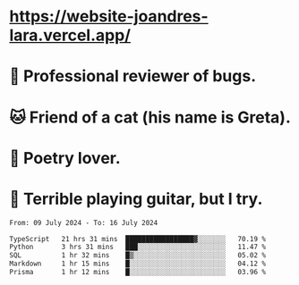 # https://website-joandres-lara.vercel.app/
# 🐛 Professional reviewer of bugs.
# 🐱 Friend of a cat (his name is Greta).
# 📜 Poetry lover.
# 🎸 Terrible playing guitar, but I try.

<!--START_SECTION:waka-->

```txt
From: 09 July 2024 - To: 16 July 2024

TypeScript   21 hrs 31 mins  █████████████████▓░░░░░░░   70.19 %
Python       3 hrs 31 mins   ███░░░░░░░░░░░░░░░░░░░░░░   11.47 %
SQL          1 hr 32 mins    █▒░░░░░░░░░░░░░░░░░░░░░░░   05.02 %
Markdown     1 hr 15 mins    █░░░░░░░░░░░░░░░░░░░░░░░░   04.12 %
Prisma       1 hr 12 mins    █░░░░░░░░░░░░░░░░░░░░░░░░   03.96 %
```

<!--END_SECTION:waka-->
